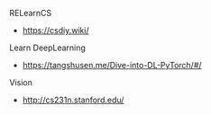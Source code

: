 RELearnCS

- https://csdiy.wiki/

Learn DeepLearning

- https://tangshusen.me/Dive-into-DL-PyTorch/#/

Vision

- http://cs231n.stanford.edu/
